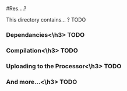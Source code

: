 #Res....?

This directory contains... ? TODO

<h3>Dependancies<\h3>
TODO

<h3>Compilation<\h3>
TODO

<h3>Uploading to the Processor<\h3>
TODO

<h3>And more...<\h3>
TODO

